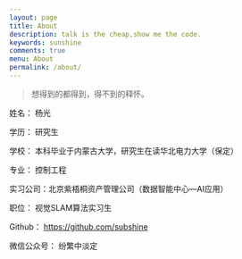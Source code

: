 ```yaml
---
layout: page
title: About
description: talk is the cheap,show me the code.
keywords: sunshine
comments: true
menu: About
permalink: /about/
---
```


>想得到的都得到，得不到的释怀。

姓名： 杨光

学历： 研究生

学校： 本科毕业于内蒙古大学，研究生在读华北电力大学（保定）

专业： 控制工程

实习公司：北京紫梧桐资产管理公司（数据智能中心—AI应用） 

职位： 视觉SLAM算法实习生

Github： https://github.com/subshine

微信公众号： 纷繁中淡定


